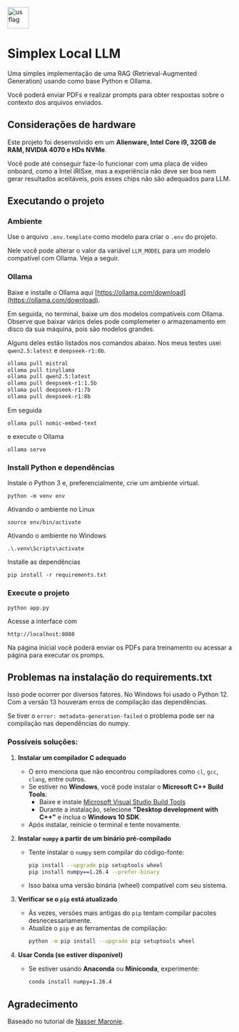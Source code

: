[<img src="https://em-content.zobj.net/thumbs/120/openmoji/338/flag-united-states_1f1fa-1f1f8.png" alt="us flag" width="48"/>](./README_en.md)

# Simplex Local LLM

Uma simples implementação de uma RAG (Retrieval-Augmented Generation) usando como base Python e Ollama.

Você poderá enviar PDFs e realizar prompts para obter respostas sobre o contexto dos arquivos enviados.

## Considerações de hardware

Este projeto foi desenvolvido em um **Alienware, Intel Core i9, 32GB de RAM, NVIDIA 4070 e HDs NVMe**.

Você pode até conseguir faze-lo funcionar com uma placa de vídeo onboard, como a Intel iRISxe, 
mas a experiência não deve ser boa nem gerar resultados aceitáveis, pois esses chips não são adequados
para LLM.

## Executando o projeto

### Ambiente

Use o arquivo ``.env.template`` como modelo para criar o ``.env`` do projeto.

Nele você pode alterar o valor da variável ``LLM_MODEL`` para um modelo compatível com Ollama. Veja a seguir.

### Ollama

Baixe e installe o Ollama aqui [https://ollama.com/download](https://ollama.com/download).

Em seguida, no terminal, baixe um dos modelos compatíveis com Ollama. Observe que baixar vários
deles pode complemeter o armazenamento em disco da sua máquina, pois são modelos grandes.

Alguns deles estão listados nos comandos abaixo. Nos meus testes usei ``qwen2.5:latest`` e ``deepseek-r1:8b``.

```bash
ollama pull mistral
ollama pull tinyllama 
ollama pull qwen2.5:latest  
ollama pull deepseek-r1:1.5b  
ollama pull deepseek-r1:7b  
ollama pull deepseek-r1:8b
```  

Em seguida

``ollama pull nomic-embed-text``

e execute o Ollama

``ollama serve``

### Install Python e dependências

Instale o Python 3 e, preferencialmente, crie um ambiente virtual.

``python -m venv env``

Ativando o ambiente no Linux

``source env/bin/activate``

Ativando o ambiente no Windows

``.\.venv\Scripts\activate``

Installe as dependências 

``pip install -r requirements.txt``

### Execute o projeto

``python app.py``

Acesse a interface com

``http://localhost:8080``

Na página inicial você poderá enviar os PDFs para treinamento ou acessar a página para executar os promps.

## Problemas na instalação do requirements.txt

Isso pode ocorrer por diversos fatores. No Windows foi usado o Python 12. Com a versão 13 houveram erros de
compilação das dependências. 

Se tiver o ``error: metadata-generation-failed`` o problema pode ser na compilação nas dependências do numpy.

### Possíveis soluções:

1. **Instalar um compilador C adequado**
   - O erro menciona que não encontrou compiladores como `cl`, `gcc`, `clang`, entre outros.
   - Se estiver no **Windows**, você pode instalar o **Microsoft C++ Build Tools**:
     - Baixe e instale [Microsoft Visual Studio Build Tools](https://visualstudio.microsoft.com/visual-cpp-build-tools/)
     - Durante a instalação, selecione **"Desktop development with C++"** e inclua o **Windows 10 SDK**.
   - Após instalar, reinicie o terminal e tente novamente.

2. **Instalar `numpy` a partir de um binário pré-compilado**
   - Tente instalar o `numpy` sem compilar do código-fonte:
     ```bash
     pip install --upgrade pip setuptools wheel
     pip install numpy==1.26.4 --prefer-binary
     ```
   - Isso baixa uma versão binária (wheel) compatível com seu sistema.

3. **Verificar se o `pip` está atualizado**
   - Às vezes, versões mais antigas do `pip` tentam compilar pacotes desnecessariamente.
   - Atualize o `pip` e as ferramentas de compilação:
     ```bash
     python -m pip install --upgrade pip setuptools wheel
     ```

4. **Usar Conda (se estiver disponível)**
   - Se estiver usando **Anaconda** ou **Miniconda**, experimente:
     ```bash
     conda install numpy=1.26.4
     ```

## Agradecimento

Baseado no tutorial de [Nasser Maronie](https://dev.to/nassermaronie/build-your-own-rag-app-a-step-by-step-guide-to-setup-llm-locally-using-ollama-python-and-chromadb-b12).

